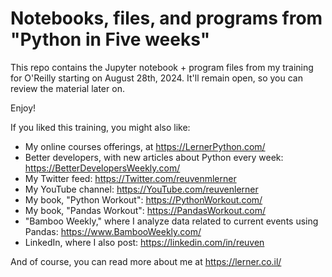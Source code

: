 # Notebooks, files, and programs from "Python in Five weeks"

This repo contains the Jupyter notebook + program files from my training for O'Reilly starting on August 28th, 2024.  It'll remain open, so you can review the material later on.

Enjoy!

If you liked this training, you might also like:

- My online courses offerings, at https://LernerPython.com/
- Better developers, with new articles about Python every week: https://BetterDevelopersWeekly.com/
- My Twitter feed: https://Twitter.com/reuvenmlerner
- My YouTube channel: https://YouTube.com/reuvenlerner
- My book, "Python Workout": https://PythonWorkout.com/
- My book, "Pandas Workout": https://PandasWorkout.com/
- "Bamboo Weekly," where I analyze data related to current events using Pandas: https://www.BambooWeekly.com/
- LinkedIn, where I also post: https://linkedin.com/in/reuven

And of course, you can read more about me at https://lerner.co.il/
